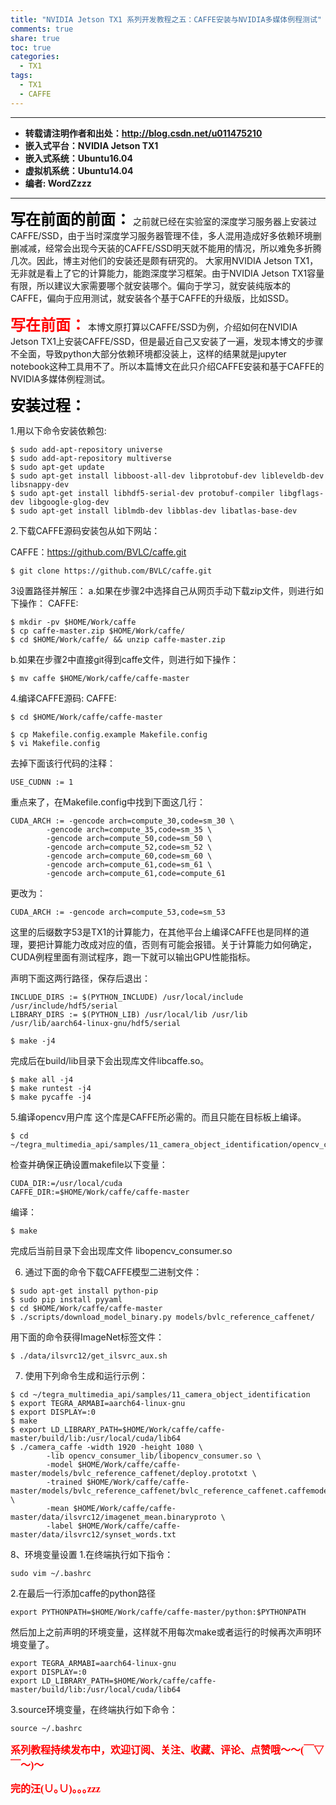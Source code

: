 ```yaml
---
title: "NVIDIA Jetson TX1 系列开发教程之五：CAFFE安装与NVIDIA多媒体例程测试"
comments: true
share: true
toc: true
categories:
  - TX1
tags:
  - TX1
  - CAFFE
---
```


----------

- **转载请注明作者和出处：http://blog.csdn.net/u011475210**
- **嵌入式平台：NVIDIA Jetson TX1**
- **嵌入式系统：Ubuntu16.04**
- **虚拟机系统：Ubuntu14.04**
- **编者: WordZzzz**

----------

**<font color="black" size=5 face="仿宋">写在前面的前面：</font>**
之前就已经在实验室的深度学习服务器上安装过CAFFE/SSD，由于当时深度学习服务器管理不佳，多人混用造成好多依赖环境删删减减，经常会出现今天装的CAFFE/SSD明天就不能用的情况，所以难免多折腾几次。因此，博主对他们的安装还是颇有研究的。
大家用NVIDIA Jetson TX1，无非就是看上了它的计算能力，能跑深度学习框架。由于NVIDIA Jetson TX1容量有限，所以建议大家需要哪个就安装哪个。偏向于学习，就安装纯版本的CAFFE，偏向于应用测试，就安装各个基于CAFFE的升级版，比如SSD。

**<font color="red" size=5 face="仿宋">写在前面：</font>**
本博文原打算以CAFFE/SSD为例，介绍如何在NVIDIA Jetson TX1上安装CAFFE/SSD，但是最近自己又安装了一遍，发现本博文的步骤不全面，导致python大部分依赖环境都没装上，这样的结果就是jupyter notebook这种工具用不了。所以本篇博文在此只介绍CAFFE安装和基于CAFFE的NVIDIA多媒体例程测试。

**<font color="black" size=5 face="仿宋">安装过程：</font>**

1.用以下命令安装依赖包:
```
$ sudo add-apt-repository universe
$ sudo add-apt-repository multiverse
$ sudo apt-get update
$ sudo apt-get install libboost-all-dev libprotobuf-dev libleveldb-dev libsnappy-dev
$ sudo apt-get install libhdf5-serial-dev protobuf-compiler libgflags-dev libgoogle-glog-dev
$ sudo apt-get install liblmdb-dev libblas-dev libatlas-base-dev
```

2.下载CAFFE源码安装包从如下网站：

CAFFE：https://github.com/BVLC/caffe.git
```
$ git clone https://github.com/BVLC/caffe.git
```

3设置路径并解压：
a.如果在步骤2中选择自己从网页手动下载zip文件，则进行如下操作：
CAFFE:
```
$ mkdir -pv $HOME/Work/caffe
$ cp caffe-master.zip $HOME/Work/caffe/
$ cd $HOME/Work/caffe/ && unzip caffe-master.zip
```
b.如果在步骤2中直接git得到caffe文件，则进行如下操作：
```
$ mv caffe $HOME/Work/caffe/caffe-master
```

4.编译CAFFE源码:
CAFFE:
```
$ cd $HOME/Work/caffe/caffe-master
```

```
$ cp Makefile.config.example Makefile.config
$ vi Makefile.config
```

去掉下面该行代码的注释：
```
USE_CUDNN := 1
```
重点来了，在Makefile.config中找到下面这几行：
```
CUDA_ARCH := -gencode arch=compute_30,code=sm_30 \
        -gencode arch=compute_35,code=sm_35 \
        -gencode arch=compute_50,code=sm_50 \
        -gencode arch=compute_52,code=sm_52 \
        -gencode arch=compute_60,code=sm_60 \
        -gencode arch=compute_61,code=sm_61 \
        -gencode arch=compute_61,code=compute_61
```
更改为：
```
CUDA_ARCH := -gencode arch=compute_53,code=sm_53
```
这里的后缀数字53是TX1的计算能力，在其他平台上编译CAFFE也是同样的道理，要把计算能力改成对应的值，否则有可能会报错。关于计算能力如何确定，CUDA例程里面有测试程序，跑一下就可以输出GPU性能指标。

声明下面这两行路径，保存后退出：
```
INCLUDE_DIRS := $(PYTHON_INCLUDE) /usr/local/include /usr/include/hdf5/serial
LIBRARY_DIRS := $(PYTHON_LIB) /usr/local/lib /usr/lib /usr/lib/aarch64-linux-gnu/hdf5/serial
```
```
$ make -j4
```
完成后在build/lib目录下会出现库文件libcaffe.so。
```
$ make all -j4
$ make runtest -j4
$ make pycaffe -j4
```

5.编译opencv用户库
这个库是CAFFE所必需的。而且只能在目标板上编译。
```
$ cd ~/tegra_multimedia_api/samples/11_camera_object_identification/opencv_consumer_lib
```
检查并确保正确设置makefile以下变量：
```
CUDA_DIR:=/usr/local/cuda
CAFFE_DIR:=$HOME/Work/caffe/caffe-master
```
编译：
```
$ make
```
完成后当前目录下会出现库文件 libopencv_consumer.so

6. 通过下面的命令下载CAFFE模型二进制文件：
```
$ sudo apt-get install python-pip
$ sudo pip install pyyaml
$ cd $HOME/Work/caffe/caffe-master
$ ./scripts/download_model_binary.py models/bvlc_reference_caffenet/
```
用下面的命令获得ImageNet标签文件：
```
$ ./data/ilsvrc12/get_ilsvrc_aux.sh
```
7. 使用下列命令生成和运行示例：
```
$ cd ~/tegra_multimedia_api/samples/11_camera_object_identification
$ export TEGRA_ARMABI=aarch64-linux-gnu
$ export DISPLAY=:0
$ make
$ export LD_LIBRARY_PATH=$HOME/Work/caffe/caffe-master/build/lib:/usr/local/cuda/lib64
$ ./camera_caffe -width 1920 -height 1080 \
        -lib opencv_consumer_lib/libopencv_consumer.so \
        -model $HOME/Work/caffe/caffe-master/models/bvlc_reference_caffenet/deploy.prototxt \
        -trained $HOME/Work/caffe/caffe-master/models/bvlc_reference_caffenet/bvlc_reference_caffenet.caffemodel \
        -mean $HOME/Work/caffe/caffe-master/data/ilsvrc12/imagenet_mean.binaryproto \
        -label $HOME/Work/caffe/caffe-master/data/ilsvrc12/synset_words.txt
```
8、环境变量设置
1.在终端执行如下指令：
```
sudo vim ~/.bashrc
```
2.在最后一行添加caffe的python路径
```
export PYTHONPATH=$HOME/Work/caffe/caffe-master/python:$PYTHONPATH
```
然后加上之前声明的环境变量，这样就不用每次make或者运行的时候再次声明环境变量了。
```
export TEGRA_ARMABI=aarch64-linux-gnu
export DISPLAY=:0
export LD_LIBRARY_PATH=$HOME/Work/caffe/caffe-master/build/lib:/usr/local/cuda/lib64
```
3.source环境变量，在终端执行如下命令：
```
source ~/.bashrc
```
**<font color="red" size=3 face="仿宋">系列教程持续发布中，欢迎订阅、关注、收藏、评论、点赞哦～～(￣▽￣～)～</font>**

**<font color="red" size=3 face="仿宋">完的汪(∪｡∪)｡｡｡zzz</font>**